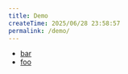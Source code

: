 ```yaml
---
title: Demo
createTime: 2025/06/28 23:58:57
permalink: /demo/
---
```


- [bar](./bar.md)
- [foo](./foo.md)
